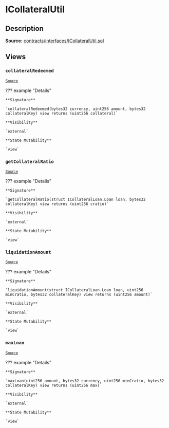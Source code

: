 # ICollateralUtil

## Description

**Source:** [contracts/interfaces/ICollateralUtil.sol](https://github.com/Synthetixio/synthetix/tree/v2.94.0-alpha/contracts/interfaces/ICollateralUtil.sol)

## Views

### `collateralRedeemed`

<sub>[Source](https://github.com/Synthetixio/synthetix/tree/v2.94.0-alpha/contracts/interfaces/ICollateralUtil.sol#L26)</sub>

??? example "Details"

    **Signature**

    `collateralRedeemed(bytes32 currency, uint256 amount, bytes32 collateralKey) view returns (uint256 collateral)`

    **Visibility**

    `external`

    **State Mutability**

    `view`

### `getCollateralRatio`

<sub>[Source](https://github.com/Synthetixio/synthetix/tree/v2.94.0-alpha/contracts/interfaces/ICollateralUtil.sol#L8)</sub>

??? example "Details"

    **Signature**

    `getCollateralRatio(struct ICollateralLoan.Loan loan, bytes32 collateralKey) view returns (uint256 cratio)`

    **Visibility**

    `external`

    **State Mutability**

    `view`

### `liquidationAmount`

<sub>[Source](https://github.com/Synthetixio/synthetix/tree/v2.94.0-alpha/contracts/interfaces/ICollateralUtil.sol#L20)</sub>

??? example "Details"

    **Signature**

    `liquidationAmount(struct ICollateralLoan.Loan loan, uint256 minCratio, bytes32 collateralKey) view returns (uint256 amount)`

    **Visibility**

    `external`

    **State Mutability**

    `view`

### `maxLoan`

<sub>[Source](https://github.com/Synthetixio/synthetix/tree/v2.94.0-alpha/contracts/interfaces/ICollateralUtil.sol#L13)</sub>

??? example "Details"

    **Signature**

    `maxLoan(uint256 amount, bytes32 currency, uint256 minCratio, bytes32 collateralKey) view returns (uint256 max)`

    **Visibility**

    `external`

    **State Mutability**

    `view`
